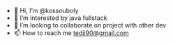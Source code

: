 - 👋 Hi, I’m @kossouboly
- 👀 I’m interested by java fullstack 
- 💞️ I’m looking to collaborate on project with other dev
- 📫 How to reach me tedji90@gmail.com

<!---
kossouboly/kossouboly is a ✨ special ✨ repository because its `README.md` (this file) appears on your GitHub profile.
You can click the Preview link to take a look at your changes.
--->

